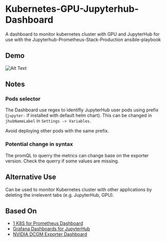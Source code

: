 # Kubernetes-GPU-Jupyterhub-Dashboard
A dashboard to monitor kubernetes cluster with GPU and JupyterHub for use with the 
Jupyterhub-Prometheus-Stack-Production ansible-playbook

## Demo
![Alt Text](https://github.com/Donald954732/Kubernetes-GPU-Jupyterhub-Dashboard/raw/main/demo/Demo.gif)

## Notes
### Pods selector
The Dashboard use regex to identifly JupyterHub user pods using prefix (`jupyter-` if installed with default helm chart). This can be changed in `jhubNameLabel` in `Settings -> Variables`. 

Avoid deploying other pods with the same prefix.

### Potential change in syntax
The promQL to querry the metrics can change base on the exporter version. Check the querry if some values are missing.

## Alternative Use
Can be used to monitor Kubernetes cluster with other applications by deleting the irrelevent tabs (e.g. JupyterHub, GPU).

## Based On
- [1 K8S for Prometheus Dashboard](https://github.com/starsliao/Prometheus)
- [Grafana Dashboards for JupyterHub](https://github.com/jupyterhub/grafana-dashboards)
- [NVIDIA DCGM Exporter Dashboard](https://grafana.com/grafana/dashboards/12239)
